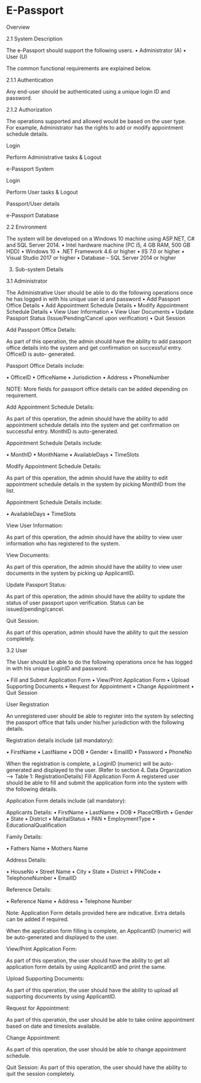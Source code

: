 # E-Passport
Overview


2.1	System Description


The e-Passport should support the following users.
•	Administrator (A)
•	User (U)

The common functional requirements are explained below.

2.1.1	Authentication

Any end-user should be authenticated using a unique login ID and password.

2.1.2	Authorization

The operations supported and allowed would be based on the user type. For example, Administrator has the rights to add or modify appointment schedule details.

Login

Perform Administrative tasks & Logout
 

e-Passport System
 
Login


Perform User tasks & Logout


Passport/User details
 

e-Passport Database

2.2	Environment
 
The system will be developed on a Windows 10 machine using ASP.NET, C# and SQL Server 2014.
•	Intel hardware machine (PC i5, 4 GB RAM, 500 GB HDD)
•	Windows 10
•	.NET Framework 4.6 or higher
•	IIS 7.0 or higher
•	Visual Studio 2017 or higher
•	Database – SQL Server 2014 or higher

3.	Sub-system Details

3.1	Administrator

The Administrative User should be able to do the following operations once he has logged in with his unique user id and password
•	Add Passport Office Details
•	Add Appointment Schedule Details
•	Modify Appointment Schedule Details
•	View User Information
•	View User Documents
•	Update Passport Status (Issue/Pending/Cancel upon verification)
•	Quit Session

Add Passport Office Details: 

As part of this operation, the admin should have the ability to add passport office details into the system and get confirmation on successful entry. OfficeID is auto- generated.

Passport Office Details include:

•	OfficeID
•	OfficeName
•	Jurisdiction
•	Address
•	PhoneNumber

NOTE: More fields for passport office details can be added depending on requirement.

Add Appointment Schedule Details:

As part of this operation, the admin should have the ability to add appointment schedule details into the system and get confirmation on successful entry. MonthID is auto-generated.

Appointment Schedule Details include:

•	MonthID
•	MonthName
•	AvailableDays
•	TimeSlots

Modify Appointment Schedule Details:

As part of this operation, the admin should have the ability to edit appointment schedule details in the system by picking MonthID from the list.

Appointment Schedule Details include:

•	AvailableDays
•	TimeSlots
 

View User Information: 

As part of this operation, the admin should have the ability to view user information who has registered to the system.

View Documents: 

As part of this operation, the admin should have the ability to view user documents in the system by picking up ApplicantID.

Update Passport Status:

As part of this operation, the admin should have the ability to update the status of user passport upon verification. Status can be issued/pending/cancel.

Quit Session: 

As part of this operation, admin should have the ability to quit the session completely.

3.2	User


The User should be able to do the following operations once he has logged in with his unique LoginID and password.

•	Fill and Submit Application Form
•	View/Print Application Form
•	Upload Supporting Documents
•	Request for Appointment
•	Change Appointment
•	Quit Session

User Registration

An unregistered user should be able to register into the system by selecting the passport office that falls under his/her jurisdiction with the following details.

Registration details include (all mandatory):

•	FirstName
•	LastName
•	DOB
•	Gender
•	EmailID
•	Password
•	PhoneNo

When the registration is complete, a LoginID (numeric) will be auto-generated and displayed to the user.
(Refer to section 4. Data Organization –> Table 1: RegistrationDetails) Fill Application Form
A registered user should be able to fill and submit the application form into the system with the following details.


Application Form details include (all mandatory):

Applicants Details:
•	FirstName
•	LastName
•	DOB
•	PlaceOfBirth
•	Gender
•	State
•	District
•	MaritalStatus
•	PAN
•	EmploymentType
•	EducationalQualification

Family Details:

•	Fathers Name
•	Mothers Name

Address Details:

•	HouseNo
•	Street Name
•	City
•	State
•	District
•	PINCode
•	TelephoneNumber
•	EmailID

Reference Details:

•	Reference Name
•	Address
•	Telephone Number

Note: Application Form details provided here are indicative. Extra details can be added if required.

When the application form filling is complete, an ApplicantID (numeric) will be auto-generated and displayed to the user.

View/Print Application Form:

As part of this operation, the user should have the ability to get all application form details by using ApplicantID and print the same.

Upload Supporting Documents:

As part of this operation, the user should have the ability to upload all supporting documents by using ApplicantID.

Request for Appointment: 

As part of this operation, the user should be able to take online appointment based on date and timeslots available.

Change Appointment:

As part of this operation, the user should be able to change appointment schedule.

Quit Session: As part of this operation, the user should have the ability to quit the session completely.
